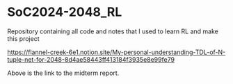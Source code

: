 # SoC2024-2048_RL
Repository containing all code and notes that I used to learn RL and make this project

https://flannel-creek-6e1.notion.site/My-personal-understanding-TDL-of-N-tuple-net-for-2048-8d4ae58443ff413184f3935e8e99fe79

Above is the link to the midterm report.
